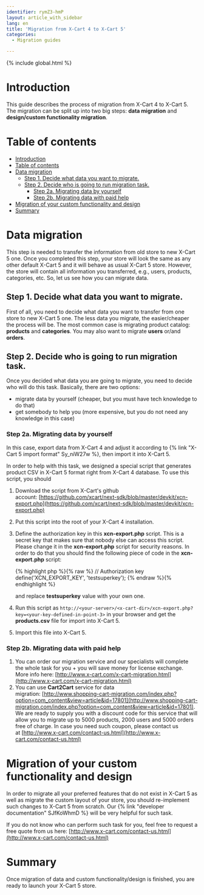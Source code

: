 ```yaml
---
identifier: rymZ3-hmP
layout: article_with_sidebar
lang: en
title: 'Migration from X-Cart 4 to X-Cart 5'
categories:
  - Migration guides

---
```


{% include global.html %}

# Introduction

This guide describes the process of migration from X-Cart 4 to X-Cart 5\. The migration can be split up into two big steps: **data migration** and **design/custom functionality migration**.

# Table of contents

*   [Introduction](#introduction)
*   [Table of contents](#table-of-contents)
*   [Data migration](#data-migration)
    *   [Step 1\. Decide what data you want to migrate.](#step-1.-decide-what-data-you-want-to-migrate.)
    *   [Step 2\. Decide who is going to run migration task.](#step-2.-decide-who-is-going-to-run-migration-task.)
        *   [Step 2a. Migrating data by yourself](#step-2a.-migrating-data-by-yourself)
        *   [Step 2b. Migrating data with paid help](#step-2b.-migrating-data-with-paid-help)
*   [Migration of your custom functionality and design](#migration-of-your-custom-functionality-and-design)
*   [Summary](#summary)

# Data migration

This step is needed to transfer the information from old store to new X-Cart 5 one. Once you completed this step, your store will look the same as any other default X-Cart 5 and it will behave as usual X-Cart 5 store. However, the store will contain all information you transferred, e.g., users, products, categories, etc. So, let us see how you can migrate data.

## Step 1\. Decide what data you want to migrate.

First of all, you need to decide what data you want to transfer from one store to new X-Cart 5 one. The less data you migrate, the easier/cheaper the process will be. The most common case is migrating product catalog: **products** and **categories**. You may also want to migrate **users** or/and **orders**.

## Step 2\. Decide who is going to run migration task.

Once you decided what data you are going to migrate, you need to decide who will do this task. Basically, there are two options:

*   migrate data by yourself (cheaper, but you must have tech knowledge to do that)
*   get somebody to help you (more expensive, but you do not need any knowledge in this case)

### Step 2a. Migrating data by yourself

In this case, export data from X-Cart 4 and adjust it according to {% link "X-Cart 5 import format" Sy_niW27w %}, then import it into X-Cart 5.

In order to help with this task, we designed a special script that generates product CSV in X-Cart 5 format right from X-Cart 4 database. To use this script, you should

1.  Download the script from X-Cart's github account: [https://github.com/xcart/next-sdk/blob/master/devkit/xcn-export.php](https://github.com/xcart/next-sdk/blob/master/devkit/xcn-export.php)
2.  Put this script into the root of your X-Cart 4 installation.
3.  Define the authorization key in this **xcn-export.php** script. This is a secret key that makes sure that nobody else can access this script. Please change it in the **xcn-export.php** script for security reasons. In order to do that you should find the following piece of code in the **xcn-export.php** script:

    {% highlight php %}{% raw %}
    // Authorization key
    define('XCN_EXPORT_KEY', 'testsuperkey');
    {% endraw %}{% endhighlight %}

    and replace **testsuperkey** value with your own one.

4.  Run this script as `http://<your-server>/<x-cart-dir>/xcn-export.php?key=<your-key-defined-in-point-3>` in your browser and get the **products.csv** file for import into X-Cart 5.

5.  Import this file into X-Cart 5.

### Step 2b. Migrating data with paid help

1.  You can order our migration service and our specialists will complete the whole task for you + you will save money for license exchange. More info here: [http://www.x-cart.com/x-cart-migration.html](http://www.x-cart.com/x-cart-migration.html)
2.  You can use **Cart2Cart** service for data migration: [http://www.shopping-cart-migration.com/index.php?option=com_content&view=article&id=17801](http://www.shopping-cart-migration.com/index.php?option=com_content&view=article&id=17801). We are ready to supply you with a discount code for this service that will allow you to migrate up to 5000 products, 2000 users and 5000 orders free of charge. In case you need such coupon, please contact us at [http://www.x-cart.com/contact-us.html](http://www.x-cart.com/contact-us.html)

# Migration of your custom functionality and design

In order to migrate all your preferred features that do not exist in X-Cart 5 as well as migrate the custom layout of your store, you should re-implement such changes to X-Cart 5 from scratch. Our {% link "developer documentation" SJfKoWhmD %} will be very helpful for such task.

If you do not know who can perform such task for you, feel free to request a free quote from us here: [http://www.x-cart.com/contact-us.html](http://www.x-cart.com/contact-us.html)

# Summary

Once migration of data and custom functionality/design is finished, you are ready to launch your X-Cart 5 store.